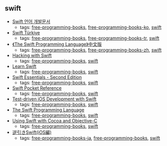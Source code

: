 swift
---
* [Swift 언어 개발문서](http://swift.leantra.kr)
    * tags: [free-programming-books](../tags/free-programming-books.md), [free-programming-books-ko](../tags/free-programming-books-ko.md), [swift](../tags/swift.md)
* [Swift Türkiye](http://www.swiftturkiye.org)
    * tags: [free-programming-books](../tags/free-programming-books.md), [free-programming-books-tr](../tags/free-programming-books-tr.md), [swift](../tags/swift.md)
* [《The Swift Programming Language》中文版](https://www.gitbook.com/book/numbbbbb/-the-swift-programming-language-/details)
    * tags: [free-programming-books](../tags/free-programming-books.md), [free-programming-books-zh](../tags/free-programming-books-zh.md), [swift](../tags/swift.md)
* [Hacking with Swift](https://www.hackingwithswift.com)
    * tags: [free-programming-books](../tags/free-programming-books.md), [swift](../tags/swift.md)
* [Learn Swift](http://books.aidanf.net/learn-swift)
    * tags: [free-programming-books](../tags/free-programming-books.md), [swift](../tags/swift.md)
* [Swift Essentials - Second Edition](https://www.packtpub.com/packt/free-ebook/swift-essentials)
    * tags: [free-programming-books](../tags/free-programming-books.md), [swift](../tags/swift.md)
* [Swift Pocket Reference](http://www.oreilly.com/programming/free/swift-pocket-reference.csp)
    * tags: [free-programming-books](../tags/free-programming-books.md), [swift](../tags/swift.md)
* [Test-driven iOS Development with Swift](https://www.packtpub.com/packt/free-ebook/TDD-Swift)
    * tags: [free-programming-books](../tags/free-programming-books.md), [swift](../tags/swift.md)
* [The Swift Programming Language](https://developer.apple.com/library/prerelease/ios/documentation/Swift/Conceptual/Swift_Programming_Language/index.html)
    * tags: [free-programming-books](../tags/free-programming-books.md), [swift](../tags/swift.md)
* [Using Swift with Cocoa and Objective-C](https://developer.apple.com/library/content//documentation/Swift/Conceptual/BuildingCocoaApps/index.html)
    * tags: [free-programming-books](../tags/free-programming-books.md), [swift](../tags/swift.md)
* [逆引きSwift(iOS編)](https://sites.google.com/a/gclue.jp/swift-docs/)
    * tags: [free-programming-books-ja](../tags/free-programming-books-ja.md), [free-programming-books](../tags/free-programming-books.md), [swift](../tags/swift.md)
